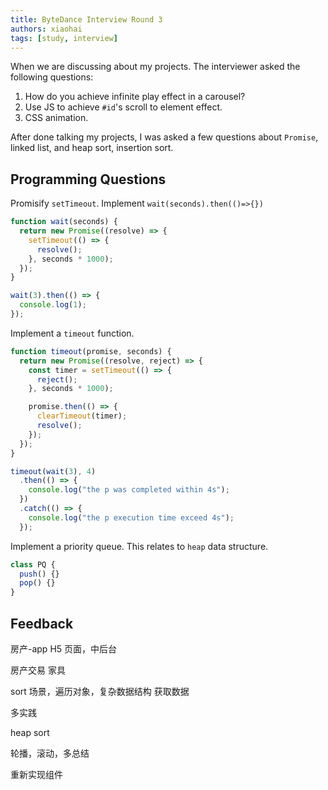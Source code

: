 ```yaml
---
title: ByteDance Interview Round 3
authors: xiaohai
tags: [study, interview]
---
```


When we are discussing about my projects. The interviewer asked the following questions:

1. How do you achieve infinite play effect in a carousel?
2. Use JS to achieve `#id`'s scroll to element effect.
3. CSS animation.

After done talking my projects, I was asked a few questions about `Promise`, linked list, and heap sort, insertion sort.

<!-- truncate -->

## Programming Questions

Promisify `setTimeout`. Implement `wait(seconds).then(()=>{})`

```js wait.js
function wait(seconds) {
  return new Promise((resolve) => {
    setTimeout(() => {
      resolve();
    }, seconds * 1000);
  });
}

wait(3).then(() => {
  console.log(1);
});
```

Implement a `timeout` function.

```js timeout.js
function timeout(promise, seconds) {
  return new Promise((resolve, reject) => {
    const timer = setTimeout(() => {
      reject();
    }, seconds * 1000);

    promise.then(() => {
      clearTimeout(timer);
      resolve();
    });
  });
}

timeout(wait(3), 4)
  .then(() => {
    console.log("the p was completed within 4s");
  })
  .catch(() => {
    console.log("the p execution time exceed 4s");
  });
```

Implement a priority queue. This relates to `heap` data structure.

```js
class PQ {
  push() {}
  pop() {}
}
```

## Feedback

房产-app H5 页面，中后台

房产交易
家具

sort
场景，遍历对象，复杂数据结构 获取数据

多实践

heap sort

轮播，滚动，多总结

重新实现组件
